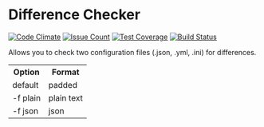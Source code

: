 # Difference Checker

[![Code Climate](https://codeclimate.com/github/aenglisc/difference-checker/badges/gpa.svg)](https://codeclimate.com/github/aenglisc/project-lvl2-s117)
[![Issue Count](https://codeclimate.com/github/aenglisc/difference-checker/badges/issue_count.svg)](https://codeclimate.com/github/aenglisc/project-lvl2-s117)
[![Test Coverage](https://codeclimate.com/github/aenglisc/difference-checker/badges/coverage.svg)](https://codeclimate.com/github/aenglisc/project-lvl2-s117/coverage)
[![Build Status](https://travis-ci.org/aenglisc/difference-checker.svg?branch=master)](https://travis-ci.org/aenglisc/difference-checker)

Allows you to check two configuration files (.json, .yml, .ini) for differences.

<table style="width:100%">
  <tr>
    <th>Option</th>
    <th>Format</th>
  </tr>
  <tr>
    <td>default</td>
    <td>padded</td>
  </tr>
  <tr>
    <td>-f plain</td>
    <td>plain text</td>
  </tr>
  <tr>
    <td>-f json</td>
    <td>json</td>
  </tr>
</table>
